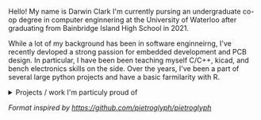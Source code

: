 Hello! My name is Darwin Clark I'm currently pursing an undergraduate co-op degree in computer enginnering at the University of Waterloo after graduating from Bainbridge Island High School in 2021.

While a lot of my background has been in software enginneirng, I've recently devloped a strong passion for embedded development and PCB design. In particular, I have been been teaching myself C/C++, kicad, and bench electronics skills on the side. Over the years, I've been a part of several large python projects and have a basic farmilarity with R.

<details>
 <summary>Projects / work I'm particuly proud of</summary>
_N.B not all listed projects were completed entirely by me. Many were collaborative endevors and attribution has been given given when appropriate._
    
 ### *2021*
 - Collaborated with head roaster of Pegasus Coffee company to integrate graphical analysis with roasting process
 - Assisted part-time with component assembly and soldering for ([RipeLocker LLC](https://ripelocker.com/))
   - Later went on to design a proof-of-concept lowe-power BLE device to measure in-chamber respiration data ([C++/PlatformIO](https://github.com/loqoman/ripeLockerBLE))
 - Wrote a mock professional statics paper in LaTeX based investigating true randomness in microcontrollers ([PDF](https://github.com/loqoman/STATSFinalPaper/blob/main/assets/2021_H_Applied_Stats_Final_Paper.pdf))
 - Led the Innovation Challenge sub-team during the first ever virtual FIRST Robotics Competition season ([Custom Gantt Chart](https://docs.google.com/spreadsheets/d/1anXCPkiNjT96afOdMCoA267horpxSaNqKeWzhulkc9o/edit#gid=127063554&range=A1:B4)]

 ### *2020*
    
 - Collected and graphically analyzed public CWOP temperature data for 2020 ASA Poster Submission ([R/GGPlot2](https://github.com/loqoman/ripeLockerBLE))

 ### *2020*
 - <TODO>

    
 ### *2019*
 - <TODO>


</details>
    
    
    
    
_Format inspired by https://github.com/pietroglyph/pietroglyph_

